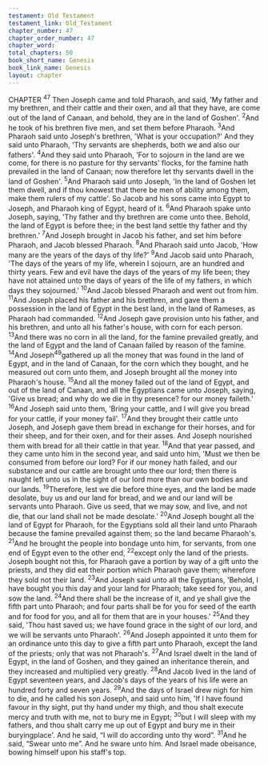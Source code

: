 ```yaml
---
testament: Old Testament
testament_link: Old_Testament
chapter_number: 47
chapter_order_number: 47
chapter_word: 
total_chapters: 50
book_short_name: Genesis
book_link_name: Genesis
layout: chapter
---
```


CHAPTER <sup>47</sup>
Then Joseph came and told Pharaoh, and said, 'My father and my brethren,
and their cattle and their oxen, and all that they have, are come out of the land of
Canaan, and behold, they are in the land of Goshen'. <sup>2</sup>And he took of his brethren five
men, and set them before Pharaoh. <sup>3</sup>And Pharaoh said unto Joseph's brethren, 'What
is your occupation?' And they said unto Pharaoh, 'Thy servants are shepherds, both we
and also our fathers'. <sup>4</sup>And they said unto Pharaoh, 'For to sojourn in the land are we
come, for there is no pasture for thy servants' flocks, for the famine hath prevailed in
the land of Canaan; now therefore let thy servants dwell in the land of Goshen'. <sup>5</sup>And
Pharaoh said unto Joseph, 'In the land of Goshen let them dwell, and if thou knowest
that there be men of ability among them, make them rulers of my cattle'. 
So Jacob and his sons came into Egypt to Joseph, and Pharaoh king of Egypt,
heard of it. <sup>6</sup>And Pharaoh spake unto Joseph, saying, 'Thy father and thy brethren are
come unto thee. Behold, the land of Egypt is before thee; in the best land settle thy
father and thy brethren.' <sup>7</sup>And Joseph brought in Jacob his father, and set him before
Pharaoh, and Jacob blessed Pharaoh. <sup>8</sup>And Pharaoh said unto Jacob, 'How many are
the years of the days of thy life?' <sup>9</sup>And Jacob said unto Pharaoh, 'The days of the years
of my life, wherein I sojourn, are an hundred and thirty years. Few and evil have the
days of the years of my life been; they have not attained unto the days of years of the
life of my fathers, in which days they sojourned.'  <sup>10</sup>And Jacob blessed Pharaoh and
went out from him. <sup>11</sup>And Joseph placed his father and his brethren, and gave them a
possession in the land of Egypt in the best land, in the land of Rameses, as Pharaoh
had commanded. <sup>12</sup>And Joseph gave provision unto his father, and his brethren, and
unto all his father's house, with corn for each person. 
<sup>13</sup>And there was no corn in all the land, for the famine prevailed greatly, and
the land of Egypt and the land of Canaan failed by reason of the famine. <sup>14</sup>And Joseph<sup>49</sup>gathered up all the money that was found in the land of Egypt, and in the land of
Canaan, for the corn which they bought, and he measured out corn unto them, and
Joseph brought all the money into Pharaoh's house. <sup>15</sup>And all the money failed out of
the land of Egypt, and out of the land of Canaan, and all the Egyptians came unto
Joseph, saying, 'Give us bread; and why do we die in thy presence? for our money
faileth.' <sup>16</sup>And Joseph said unto them, 'Bring your cattle, and I will give you bread for
your cattle, if your money fail'. <sup>17</sup>And they brought their cattle unto Joseph, and Joseph
gave them bread in exchange for their horses, and for their sheep, and for their oxen,
and for their asses. And Joseph nourished them with bread for all their cattle in that
year. <sup>18</sup>And that year passed, and they came unto him in the second year, and said
unto him, 'Must we then be consumed from before our lord? For if our money hath
failed, and our substance and our cattle are brought unto thee our lord; then there is
naught left unto us in the sight of our lord more than our own bodies and our lands.
<sup>19</sup>Therefore, lest we die before thine eyes, and the land be made desolate, buy us and
our land for bread, and we and our land will be servants unto Pharaoh. Give us seed,
that we may sow, and live, and not die, that our land shall not be made desolate.' <sup>20</sup>And
Joseph bought all the land of Egypt for Pharaoh, for the Egyptians sold all their land
unto  Pharaoh  because  the  famine  prevailed  against  them;  so  the  land  became
Pharaoh's. <sup>21</sup>And he brought the people into bondage unto him, for servants, from one
end of Egypt even to the other end, <sup>22</sup>except only the land of the priests. Joseph bought
not this, for Pharaoh gave a portion by way of a gift unto the priests, and they did eat
their portion which Pharaoh gave them; wherefore they sold not their land. <sup>23</sup>And
Joseph said unto all the Egyptians, 'Behold, I have bought you this day and your land
for Pharaoh; take seed for you, and sow the land. <sup>24</sup>And there shall be the increase of it,
and ye shall give the fifth part unto Pharaoh; and four parts shall be for you for seed of
the earth and for food for you, and all for them that are in your houses.'  <sup>25</sup>And they
said, 'Thou hast saved us; we have found grace in the sight of our lord, and we will be
servants unto Pharaoh'. <sup>26</sup>And Joseph appointed it unto them for an ordinance unto
this day to give a fifth part unto Pharaoh, except the land of the priests; only that was
not Pharaoh's. 
<sup>27</sup>And Israel dwelt in the land of Egypt, in the land of Goshen, and they gained
an inheritance therein, and they increased and multiplied very greatly. <sup>28</sup>And Jacob
lived in the land of Egypt seventeen years, and Jacob's days of the years of his life were
an hundred forty and seven years. <sup>29</sup>And the days of Israel drew nigh for him to die,
and he called his son Joseph, and said unto him, 'If I have found favour in thy sight,
put thy hand under my thigh, and thou shalt execute mercy and truth with me, not to
bury me in Egypt; <sup>30</sup>but I will sleep with my fathers, and thou shalt carry me up out of
Egypt and bury me in their burying­place'. And he said, “I will do according unto thy
word”. <sup>31</sup>And he said, “Swear unto me”. And he sware unto him. And Israel made
obeisance, bowing himself upon his staff's top.
